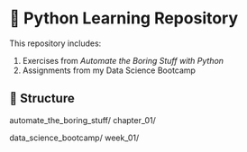 # 📘 Python Learning Repository

This repository includes:

1. Exercises from *Automate the Boring Stuff with Python*
2. Assignments from my Data Science Bootcamp

## 📁 Structure

automate_the_boring_stuff/
    chapter_01/

data_science_bootcamp/
    week_01/
